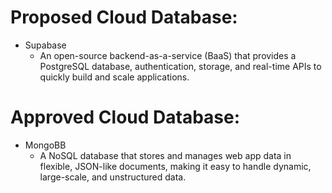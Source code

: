 # Proposed Cloud Database:
* Supabase
  - An open-source backend-as-a-service (BaaS) that provides a PostgreSQL database, authentication, storage, and real-time APIs to quickly build and scale applications.

# Approved Cloud Database:
* MongoBB
  - A NoSQL database that stores and manages web app data in flexible, JSON-like documents, making it easy to handle dynamic, large-scale, and unstructured data.